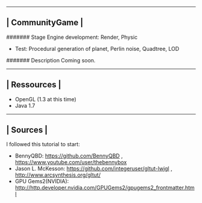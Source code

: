-----------------
| CommunityGame |
-----------------

####### Stage
Engine development: Render, Physic
* Test: Procedural generation of planet, Perlin noise, Quadtree, LOD

####### Description
Coming soon.

--------------
| Ressources |
--------------

* OpenGL (1.3 at this time)
* Java 1.7

-----------
| Sources |
-----------

I followed this tutorial to start:
* BennyQBD: https://github.com/BennyQBD , https://www.youtube.com/user/thebennybox
* Jason L. McKesson: https://github.com/integeruser/gltut-lwjgl , http://www.arcsynthesis.org/gltut/
* GPU Gems2(NVIDIA): http://http.developer.nvidia.com/GPUGems2/gpugems2_frontmatter.html
